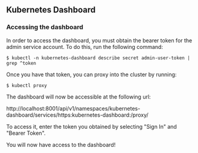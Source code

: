 ## Kubernetes Dashboard

### Accessing the dashboard

In order to access the dashboard, you must obtain the bearer token for the admin service account. To do this, run the following command:

```
$ kubectl -n kubernetes-dashboard describe secret admin-user-token | grep ^token
```

Once you have that token, you can proxy into the cluster by running:

```
$ kubectl proxy
```

The dashboard will now be accessible at the following url:

http://localhost:8001/api/v1/namespaces/kubernetes-dashboard/services/https:kubernetes-dashboard:/proxy/

To access it, enter the token you obtained by selecting "Sign In" and "Bearer Token".

You will now have access to the dashboard!
